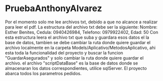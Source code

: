 # PruebaAnthonyAlvarez
Por el momento solo me lee archivos txt, debido a que no alcance a realizar para leer el pdf.
La estructura del archivo txt debe ser la siguiente:
Nombre: Esther Benites, Cedula: 0940426984, Telefono: 0979922402, Edad: 50
Con esta estructura leera el archivo txt que suba y guardara esos datos el la base de datos, tambien se debe cambiar la ruta donde quiere guardar el archivo localmente en la carpeta
Models/Aplicativo/MetodosAplicativo, ahi esta toda la funcionalidad del proyecto y buscar la funcion "GuardarAsegurados" y solo cambiar la ruta donde quiere guardar el archivo.
el archivo "scriptDataBase" es la base de datos donde se almacenaran los datos correspondientes, utilice sqlServer.
El proyecto abarca todos los parametros pedidos.

